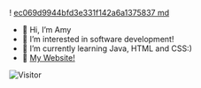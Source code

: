 !                                                                                                                                                                                                                                                                                                           [ec069d9944bfd3e331f142a6a1375837 md](https://user-images.githubusercontent.com/114475454/216048364-c8863383-4b63-42af-a9d4-b1da5c38977c.gif)

- 👋 Hi, I’m Amy
- 👀 I’m interested in software development! 
- 🌱 I’m currently learning Java, HTML and CSS:)
- 💞️ [My Website!](https://www.jaxxsox.com) 

![Visitor](https://visitor-badge.laobi.icu/badge?page_id=Amyol04.School-work)

